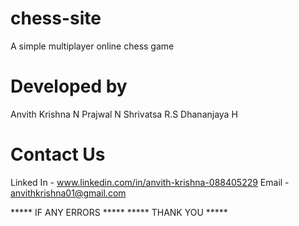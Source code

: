 # chess-site
 A simple multiplayer online chess game

# Developed by 
 Anvith Krishna N 
 Prajwal N
 Shrivatsa R.S
 Dhananjaya H

 # Contact Us 
  Linked In - www.linkedin.com/in/anvith-krishna-088405229
  Email - anvithkrishna01@gmail.com
 
 ***** IF ANY ERRORS *****
 ***** THANK YOU *****
